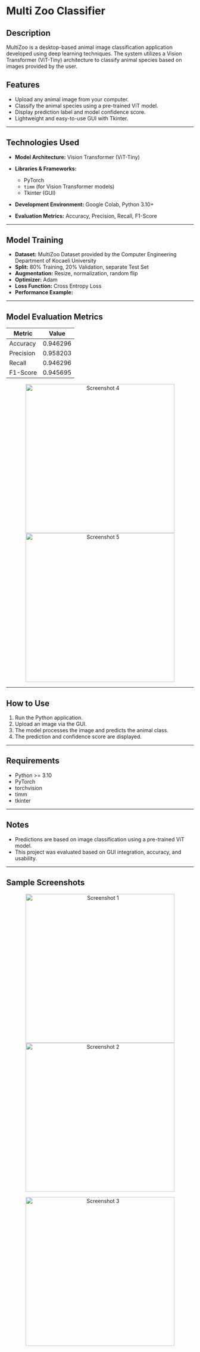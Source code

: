 # Multi Zoo Classifier

##  Description

MultiZoo is a desktop-based animal image classification application developed using deep learning techniques. The system utilizes a Vision Transformer (ViT-Tiny) architecture to classify animal species based on images provided by the user.

##  Features

* Upload any animal image from your computer.
* Classify the animal species using a pre-trained ViT model.
* Display prediction label and model confidence score.
* Lightweight and easy-to-use GUI with Tkinter.


---

##  Technologies Used

* **Model Architecture:** Vision Transformer (ViT-Tiny)
* **Libraries & Frameworks:**

  * PyTorch
  * `timm` (for Vision Transformer models)
  * Tkinter (GUI)
* **Development Environment:** Google Colab, Python 3.10+
* **Evaluation Metrics:** Accuracy, Precision, Recall, F1-Score

---

##  Model Training

* **Dataset:** MultiZoo Dataset provided by the Computer Engineering Department of Kocaeli University
* **Split:** 80% Training, 20% Validation, separate Test Set
* **Augmentation:** Resize, normalization, random flip
* **Optimizer:** Adam
* **Loss Function:** Cross Entropy Loss
* **Performance Example:**
---
##  Model Evaluation Metrics

| Metric     | Value     |
|------------|-----------|
| Accuracy   | 0.946296  |
| Precision  | 0.958203  |
| Recall     | 0.946296  |
| F1-Score   | 0.945695  |

<p align="center">
  <img src="https://github.com/user-attachments/assets/2c0993b4-eff0-4218-87ff-5ee33b170412" width="400" alt="Screenshot 4" />
  <img src="https://github.com/user-attachments/assets/aa041af8-08bb-4c8e-8c81-93368dd427ad" width="400" alt="Screenshot 5" />
</p>

---

##  How to Use

1. Run the Python application.
2. Upload an image via the GUI.
3. The model processes the image and predicts the animal class.
4. The prediction and confidence score are displayed.

---

##  Requirements

* Python >= 3.10
* PyTorch
* torchvision
* timm
* tkinter

---

##  Notes

* Predictions are based on image classification using a pre-trained ViT model.
* This project was evaluated based on GUI integration, accuracy, and usability.

---


##  Sample Screenshots
<p align="center">
  <img src="https://github.com/user-attachments/assets/40342c7a-b46d-4e45-be66-f4b33a853302" width="400" alt="Screenshot 1" />
  <img src="https://github.com/user-attachments/assets/58fbea59-1a52-4667-b97e-d2689ffe257f" width="400" alt="Screenshot 2" />
</p>
<p align="center">
  <img src="https://github.com/user-attachments/assets/a675b640-79d6-45e1-8144-41af434c184a" width="400" alt="Screenshot 3" />
</p>

